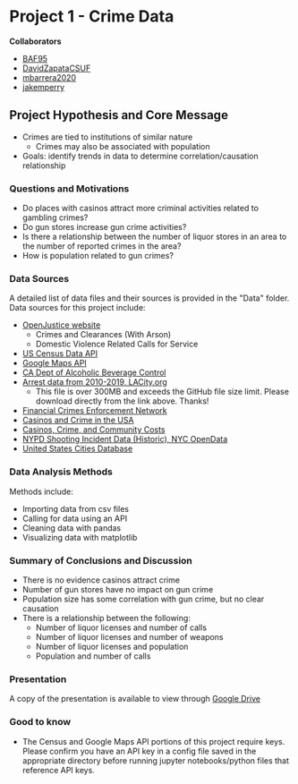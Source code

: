 # Project 1 - Crime Data
**Collaborators**
- [BAF95](https://github.com/BAF95)
- [DavidZapataCSUF](https://github.com/DavidZapataCSUF)
- [mbarrera2020](https://github.com/mbarrera2020)
- [jakemperry](https://github.com/jakemperry)

## Project Hypothesis and Core Message
- Crimes are tied to institutions of similar nature
    - Crimes may also be associated with population
- Goals: identify trends in data to determine correlation/causation relationship

### Questions and Motivations
- Do places with casinos attract more criminal activities related to gambling crimes?
- Do gun stores increase gun crime activities?
- Is there a relationship between the number of liquor stores in an area to the number of reported crimes in the area?
- How is population related to gun crimes?

### Data Sources
A detailed list of data files and their sources is provided in the "Data" folder.  Data sources for this project include:
- [OpenJustice website](https://openjustice.doj.ca.gov/data)
    - Crimes and Clearances (With Arson)
    - Domestic Violence Related Calls for Service
- [US Census Data API](https://www.census.gov/data/developers/data-sets.html)
- [Google Maps API](https://developers.google.com/maps/)
- [CA Dept of Alcoholic Beverage Control](https://www.abc.ca.gov/licensing/licensing-reports/licenses-by-county/)
- [Arrest data from 2010-2019, LACity.org](https://data.lacity.org/Public-Safety/Arrest-Data-from-2010-to-2019/yru6-6re4)
    - This file is over 300MB and exceeds the GitHub file size limit.  Please download directly from the link above.  Thanks!
- [Financial Crimes Enforcement Network](https://www.fincen.gov/reports/sar-stats)
- [Casinos and Crime in the USA](https://www.researchgate.net/publication/265568177_Casinos_and_crime_in_the_USA)
- [Casinos, Crime, and Community Costs](https://www.jstor.org/stable/40042957?seq=1)
- [NYPD Shooting Incident Data (Historic), NYC OpenData](https://data.cityofnewyork.us/Public-Safety/NYPD-Shooting-Incident-Data-Historic-/833y-fsy8)
- [United States Cities Database](https://simplemaps.com/data/us-cities)

### Data Analysis Methods
Methods include:
- Importing data from csv files
- Calling for data using an API
- Cleaning data with pandas
- Visualizing data with matplotlib

### Summary of Conclusions and Discussion
- There is no evidence casinos attract crime
- Number of gun stores have no impact on gun crime
- Population size has some correlation with gun crime, but no clear causation
- There is a relationship between the following:
    - Number of liquor licenses and number of calls
    - Number of liquor licenses and number of weapons
    - Number of liquor licenses and population
    - Population and number of calls

### Presentation
A copy of the presentation is available to view through [Google Drive](https://drive.google.com/file/d/1LQ6TOHCkjd6KEG7ucwhH50s-uqIqoiA5/view?usp=sharing)

### Good to know
- The Census and Google Maps API portions of this project require keys.  Please confirm you have an API key in a config file saved in the appropriate directory before running jupyter notebooks/python files that reference API keys.
